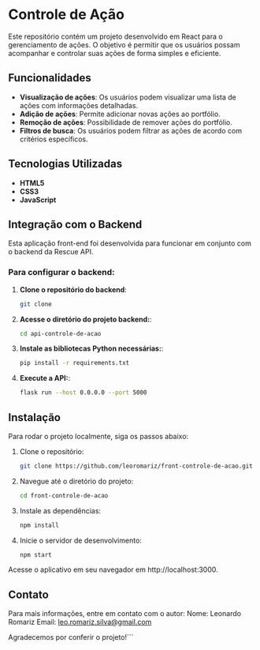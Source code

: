 # Controle de Ação

Este repositório contém um projeto desenvolvido em React para o gerenciamento de ações. O objetivo é permitir que os usuários possam acompanhar e controlar suas ações de forma simples e eficiente.

## Funcionalidades

- **Visualização de ações**: Os usuários podem visualizar uma lista de ações com informações detalhadas.
- **Adição de ações**: Permite adicionar novas ações ao portfólio.
- **Remoção de ações**: Possibilidade de remover ações do portfólio.
- **Filtros de busca**: Os usuários podem filtrar as ações de acordo com critérios específicos.

## Tecnologias Utilizadas

- **HTML5**
- **CSS3**
- **JavaScript**

## Integração com o Backend

Esta aplicação front-end foi desenvolvida para funcionar em conjunto com o backend da Rescue API.

### Para configurar o backend:

1. **Clone o repositório do backend**:

   ```bash
   git clone
   ```

2. **Acesse o diretório do projeto backend:**:

   ```bash
   cd api-controle-de-acao
   ```

3. **Instale as bibliotecas Python necessárias:**:

   ```bash
   pip install -r requirements.txt
   ```

4. **Execute a API:**:

   ```bash
   flask run --host 0.0.0.0 --port 5000
   ```


## Instalação

Para rodar o projeto localmente, siga os passos abaixo:

1. Clone o repositório:

   ```bash
   git clone https://github.com/leoromariz/front-controle-de-acao.git 
   ```

2. Navegue até o diretório do projeto:

   ```bash
   cd front-controle-de-acao
   ```

3. Instale as dependências:

    ```bash
    npm install
    ```

4. Inicie o servidor de desenvolvimento:

    ```bash
    npm start
    ```

Acesse o aplicativo em seu navegador em http://localhost:3000.

## Contato
Para mais informações, entre em contato com o autor:
Nome: Leonardo Romariz
Email: leo.romariz.silva@gmail.com

Agradecemos por conferir o projeto!```